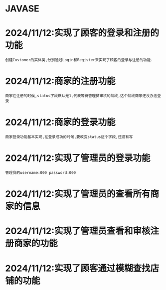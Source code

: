 # JAVASE
# 2024/11/12:实现了顾客的登录和注册的功能
    创建Customer的实体类,分别通过Login和Register来实现了顾客的登录与注册的功能.
# 2024/11/12:商家的注册功能
    商家在注册的时候,status字段默认是1,代表等待管理员审核的阶段,这个阶段商家还没办法登录
# 2024/11/12:商家的登录功能
    商家登录功能基本实现,在登录成功的时候,要改变status这个字段,还没有写
# 2024/11/12:实现了管理员的登录功能
    管理员的username:000 password:000
# 2024/11/12:实现了管理员的查看所有商家的信息
# 2024/11/12:实现了管理员查看和审核注册商家的功能
# 2024/11/12:实现了顾客通过模糊查找店铺的功能
